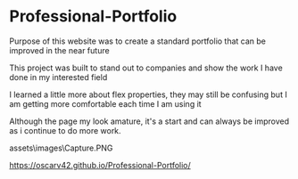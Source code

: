 # Professional-Portfolio

Purpose of this website was to create a standard portfolio that can be improved in the near future

This project was built to stand out to companies and show the work I have done in my interested field

I learned a little more about flex properties, they may still be confusing but I am getting more comfortable each time I am using it

Although the page my look amature, it's a start and can always be improved as i continue to do more work.

assets\images\Capture.PNG

https://oscarv42.github.io/Professional-Portfolio/
